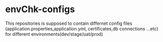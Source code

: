 # envChk-configs
This repositories is supposed to contain differnet config files (application.properties,application.yml, certificates,db connections ...etc) for different environments(dev/stage/uat/prod)
